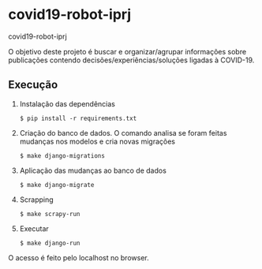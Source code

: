 # covid19-robot-iprj
covid19-robot-iprj

O objetivo deste projeto é buscar e organizar/agrupar informações sobre publicações contendo decisões/experiências/soluções ligadas à COVID-19.

## Execução

1. Instalação das dependências
    ```
    $ pip install -r requirements.txt
    ```
2. Criação do banco de dados. O comando analisa se foram feitas mudanças nos modelos e cria novas migrações
    ```
    $ make django-migrations
    ```
3. Aplicação das mudanças ao banco de dados
    ```
    $ make django-migrate
    ```
4. Scrapping
    ```
    $ make scrapy-run
    ```
5. Executar
    ```
    $ make django-run
    ```

O acesso é feito pelo localhost no browser.